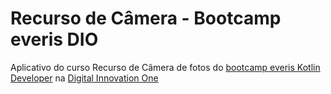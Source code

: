 # Recurso de Câmera - Bootcamp everis DIO
Aplicativo do curso Recurso de Câmera de fotos do [bootcamp everis Kotlin Developer](https://digitalinnovation.one/bootcamps/everis-kotlin-developer) na [Digital Innovation One](https://digitalinnovation.one/)

